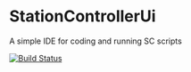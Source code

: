# StationControllerUi
A simple IDE for coding and running SC scripts


[![Build Status](https://dev.azure.com/OrangeUtan/StationControllerUi/_apis/build/status/StationControllerUi-.NET%20Desktop-CI?branchName=master)](https://dev.azure.com/OrangeUtan/StationControllerUi/_build/latest?definitionId=5&branchName=master)
